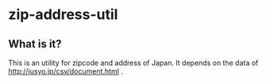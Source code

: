 # zip-address-util

## What is it?
This is an utility for zipcode and address of Japan.
It depends on the data of http://jusyo.jp/csv/document.html .

